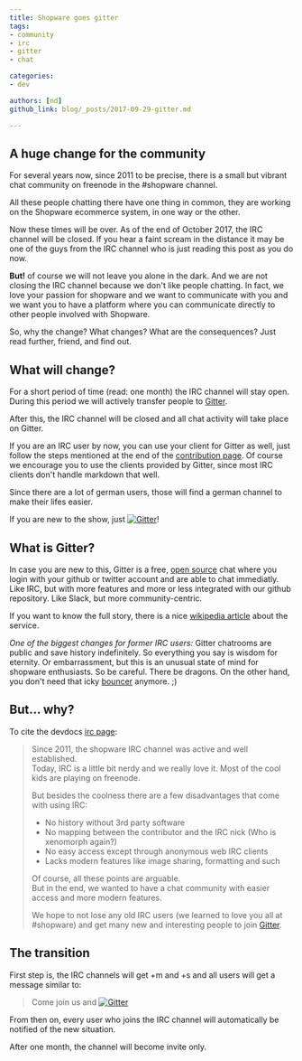 ```yaml
---
title: Shopware goes gitter
tags:
- community
- irc
- gitter
- chat

categories:
- dev

authors: [nd]
github_link: blog/_posts/2017-09-29-gitter.md

---
```


## A huge change for the community

For several years now, since 2011 to be precise, there is a small but vibrant chat community on freenode in the #shopware channel.

All these people chatting there have one thing in common, they are working on the Shopware ecommerce system, in one way or the other.

Now these times will be over. As of the end of October 2017, the IRC channel will be closed.
If you hear a faint scream in the distance it may be one of the guys from the IRC channel who is just reading this post as you do now.

****But!**** of course we will not leave you alone in the dark. And we are not closing the IRC channel because we don't like people chatting.
In fact, we love your passion for shopware and we want to communicate with you and we want you to have a platform where you can communicate directly to other people involved with Shopware.

So, why the change? What changes? What are the consequences? Just read further, friend, and find out.

## What will change?

For a short period of time (read: one month) the IRC channel will stay open. During this period we will actively transfer people to [Gitter](https://gitter.im/shopware/shopware).

After this, the IRC channel will be closed and all chat activity will take place on Gitter.

If you are an IRC user by now, you can use your client for Gitter as well, just follow the steps mentioned at the end of the <a href="{{ site.url }}/contributing/gitter">contribution page</a>.
Of course we encourage you to use the clients provided by Gitter, since most IRC clients don't handle markdown that well.

Since there are a lot of german users, those will find a german channel to make their lifes easier.

If you are new to the show, just [![Gitter](https://badges.gitter.im/shopware/shopware.svg)](https://gitter.im/shopware/shopware?utm_source=badge&utm_medium=badge&utm_campaign=pr-badge)!

## What is Gitter?

In case you are new to this, Gitter is a free, [open source](https://gitlab.com/gitlab-org/gitter/webapp) chat where you login with your github or twitter account and are able to chat immediatly.
Like IRC, but with more features and more or less integrated with our github repository. Like Slack, but more community-centric.

If you want to know the full story, there is a nice [wikipedia article](https://en.wikipedia.org/wiki/Gitter) about the service.

*One of the biggest changes for former IRC users:* Gitter chatrooms are public and save history indefinitely. So everything you say is wisdom for eternity.
Or embarrassment, but this is an unusual state of mind for shopware enthusiasts. So be careful. There be dragons. On the other hand, you don't need that icky [bouncer](https://en.wikipedia.org/wiki/BNC_(software)) anymore. ;)

## But... why?

To cite the devdocs <a href="{{ site.url }}/contributing/irc">irc page</a>:

> Since 2011, the shopware IRC channel was active and well established.     
> Today, IRC is a little bit nerdy and we really love it. Most of the cool kids are playing on freenode.
> 
> But besides the coolness there are a few disadvantages that come with using IRC:
> 
> - No history without 3rd party software
> - No mapping between the contributor and the IRC nick (Who is xenomorph again?)
> - No easy access except through anonymous web IRC clients
> - Lacks modern features like image sharing, formatting and such
> 
> Of course, all these points are arguable.    
> But in the end, we wanted to have a chat community with easier access and more modern features.
> 
> We hope to not lose any old IRC users (we learned to love you all at #shopware) and get many new and interesting people to join <a href="{{ site.url }}/contributing/gitter">Gitter</a>.

## The transition

First step is, the IRC channels will get +m and +s and all users will get a message similar to:

> Come join us and [![Gitter](https://badges.gitter.im/shopware/shopware.svg)](https://gitter.im/shopware/shopware?utm_source=badge&utm_medium=badge&utm_campaign=pr-badge)

From then on, every user who joins the IRC channel will automatically be notified of the new situation.

After one month, the channel will become invite only.